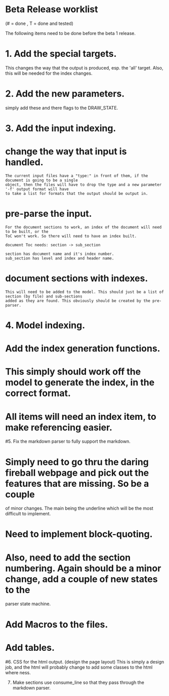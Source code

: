 Beta Release worklist
=====================
(# = done , T = done and tested)

The following items need to be done before the beta 1 release.

# 1. Add the special targets.
   This changes the way that the output is produced, esp. the 'all' target. Also, this will be needed
   for the index changes.

# 2. Add the new parameters.
   simply add these and there flags to the DRAW_STATE.

# 3. Add the input indexing.
#   change the way that input is handled.
   	The current input files have a "type:" in front of them, if the document is going to be a single
	object, then the files will have to drop the type and a new parameter '-f' output format will have
	to take a list for formats that the output should be output in.

#  pre-parse the input.
   	For the document sections to work, an index of the document will need to be built, or the
	ToC won't work. So there will need to have an index built.

	document Toc needs: section -> sub_section

	section has document name and it's index number.
	sub_section has level and index and header name.

#   document sections with indexes.
    This will need to be added to the model. This should just be a list of section (by file) and sub-sections
	added as they are found. This obviously should be created by the pre-parser.

# 4. Model indexing.
#   Add the index generation functions.
#     This simply should work off the model to generate the index, in the correct format.

#	All items will need an index item, to make referencing easier.

#5. Fix the markdown parser to fully support the markdown.
#   Simply need to go thru the daring fireball webpage and pick out the features that are missing. So be a couple
   of minor changes. The main being the underline which will be the most difficult to implement.

#   Need to implement block-quoting.

#   Also, need to add the section numbering. Again should be a minor change, add a couple of new states to the
   parser state machine.

#   Add Macros to the files.

#	Add tables.

#6. CSS for the html output. (design the page layout)
   This is simply a design job, and the html will probably change to add some classes to the html where ness.

7. Make sections use consume_line so that they pass through the markdown parser.

